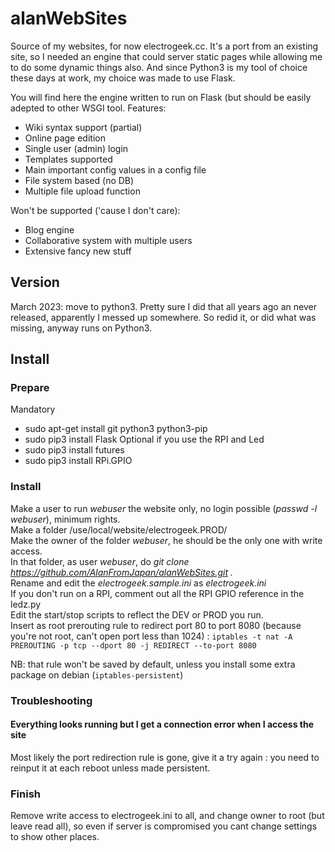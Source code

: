 # alanWebSites
Source of my websites, for now electrogeek.cc. It's a port from an existing site, so I needed an engine that could server static pages while allowing me to do some dynamic things also.
And since Python3 is my tool of choice these days at work, my choice was made to use Flask.

You will find here the engine written to run on Flask (but should be easily adepted to other WSGI tool.
Features:
* Wiki syntax support (partial)
* Online page edition
* Single user (admin) login
* Templates supported
* Main important config values in a config file
* File system based (no DB)
* Multiple file upload function

Won't be supported ('cause I don't care):
* Blog engine
* Collaborative system with multiple users
* Extensive fancy new stuff

## Version

March 2023: move to python3. Pretty sure I did that all years ago an never released, apparently I messed up somewhere. So redid it, or did what was missing, anyway runs on Python3.

## Install

### Prepare

Mandatory
* sudo apt-get install git python3 python3-pip
* sudo pip3 install Flask
Optional if you use the RPI and Led
* sudo pip3 install futures
* sudo pip3 install RPi.GPIO

### Install

Make a user to run _webuser_ the website only, no login possible (_passwd -l webuser_), minimum rights.  
Make a folder /use/local/website/electrogeek.PROD/  
Make the owner of the folder _webuser_, he should be the only one with write access.  
In that folder, as user _webuser_, do _git clone https://github.com/AlanFromJapan/alanWebSites.git ._  
Rename and edit the _electrogeek.sample.ini_ as _electrogeek.ini_  
If you don't run on a RPI, comment out all the RPI GPIO reference in the ledz.py  
Edit the start/stop scripts to reflect the DEV or PROD you run.  
Insert as root prerouting rule to redirect port 80 to port 8080 (because you're not root, can't open port less than 1024) : `iptables -t nat -A PREROUTING -p tcp --dport 80 -j REDIRECT --to-port 8080  `

NB: that rule won't be saved by default, unless you install some extra package on debian (`iptables-persistent`)

### Troubleshooting

#### Everything looks running but I get a connection error when I access the site
Most likely the port redirection rule is gone, give it a try again : you need to reinput it at each reboot unless made persistent.

### Finish  
Remove write access to electrogeek.ini to all, and change owner to root (but leave read all), so even if server is compromised you cant change settings to show other places.  


